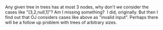 Any given tree in trees has at most 3 nodes, why don't we consider the cases like "[3,2,null,1]"? Am I missing something?
​
I did, originally. But then I find out that OJ considers cases like above as "invalid input". Perhaps there will be a follow up problem with trees of arbitrary sizes.